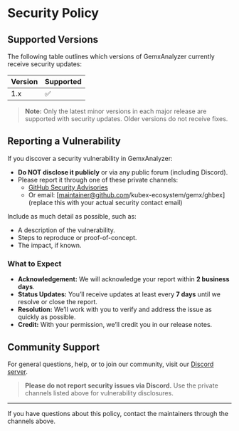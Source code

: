 # Security Policy

## Supported Versions

The following table outlines which versions of GemxAnalyzer currently receive security updates:

| Version | Supported           |
| ------- | ------------------- |
| 1.x     | :white_check_mark:  |

> **Note:** Only the latest minor versions in each major release are supported with security updates. Older versions do not receive fixes.

## Reporting a Vulnerability

If you discover a security vulnerability in GemxAnalyzer:

- **Do NOT disclose it publicly** or via any public forum (including Discord).
- Please report it through one of these private channels:
  - [GitHub Security Advisories](https://github.com/kubex-ecosystem/gemx/analyzer/security/advisories)
  - Or email: [maintainer@github.com/kubex-ecosystem/gemx/ghbex] (replace this with your actual security contact email)

Include as much detail as possible, such as:

- A description of the vulnerability.
- Steps to reproduce or proof-of-concept.
- The impact, if known.

### What to Expect

- **Acknowledgement:** We will acknowledge your report within **2 business days**.
- **Status Updates:** You’ll receive updates at least every **7 days** until we resolve or close the report.
- **Resolution:** We’ll work with you to verify and address the issue as quickly as possible.
- **Credit:** With your permission, we’ll credit you in our release notes.

## Community Support

For general questions, help, or to join our community, visit our [Discord server](https://discord.gg/CCBJsFHT).

> **Please do not report security issues via Discord.** Use the private channels listed above for vulnerability disclosures.

---

If you have questions about this policy, contact the maintainers through the channels above.
